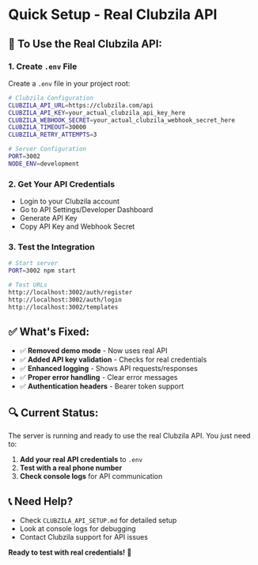 # Quick Setup - Real Clubzila API

## 🚀 To Use the Real Clubzila API:

### 1. Create `.env` File
Create a `.env` file in your project root:

```bash
# Clubzila Configuration
CLUBZILA_API_URL=https://clubzila.com/api
CLUBZILA_API_KEY=your_actual_clubzila_api_key_here
CLUBZILA_WEBHOOK_SECRET=your_actual_clubzila_webhook_secret_here
CLUBZILA_TIMEOUT=30000
CLUBZILA_RETRY_ATTEMPTS=3

# Server Configuration
PORT=3002
NODE_ENV=development
```

### 2. Get Your API Credentials
- Login to your Clubzila account
- Go to API Settings/Developer Dashboard
- Generate API Key
- Copy API Key and Webhook Secret

### 3. Test the Integration
```bash
# Start server
PORT=3002 npm start

# Test URLs
http://localhost:3002/auth/register
http://localhost:3002/auth/login
http://localhost:3002/templates
```

## ✅ What's Fixed:

- ✅ **Removed demo mode** - Now uses real API
- ✅ **Added API key validation** - Checks for real credentials
- ✅ **Enhanced logging** - Shows API requests/responses
- ✅ **Proper error handling** - Clear error messages
- ✅ **Authentication headers** - Bearer token support

## 🔍 Current Status:

The server is running and ready to use the real Clubzila API. You just need to:

1. **Add your real API credentials** to `.env`
2. **Test with a real phone number**
3. **Check console logs** for API communication

## 📞 Need Help?

- Check `CLUBZILA_API_SETUP.md` for detailed setup
- Look at console logs for debugging
- Contact Clubzila support for API issues

**Ready to test with real credentials!** 🎉
